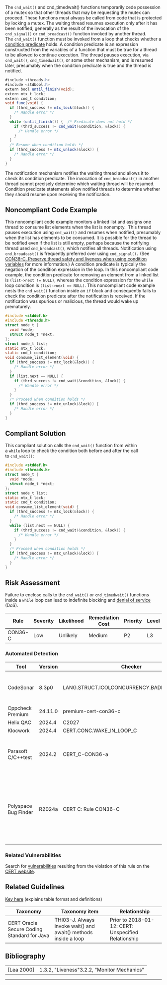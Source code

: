 The `cnd_wait()` and cnd_timedwait() functions temporarily cede possession of a mutex so that other threads that may be requesting the mutex can proceed. These functions must always be called from code that is protected by locking a mutex. The waiting thread resumes execution only after it has been notified, generally as the result of the invocation of the `cnd_signal()` or `cnd_broadcast()` function invoked by another thread. The `cnd_wait()` function must be invoked from a loop that checks whether a [condition predicate](BB.-Definitions_87152273.html#BB.Definitions-conditionpredicate) holds. A condition predicate is an expression constructed from the variables of a function that must be true for a thread to be allowed to continue execution. The thread pauses execution, via `cnd_wait()`, `cnd_timedwait()`, or some other mechanism, and is resumed later, presumably when the condition predicate is true and the thread is notified.
``` java
#include <threads.h>
#include <stdbool.h>
extern bool until_finish(void);
extern mtx_t lock;
extern cnd_t condition;
void func(void) {
  if (thrd_success != mtx_lock(&lock)) {
    /* Handle error */
  }
  while (until_finish()) {  /* Predicate does not hold */
    if (thrd_success != cnd_wait(&condition, &lock)) {
      /* Handle error */
    }
  }
  /* Resume when condition holds */
  if (thrd_success != mtx_unlock(&lock)) {
    /* Handle error */
  }
}
```
The notification mechanism notifies the waiting thread and allows it to check its condition predicate. The invocation of `cnd_broadcast()` in another thread cannot precisely determine which waiting thread will be resumed. Condition predicate statements allow notified threads to determine whether they should resume upon receiving the notification. 
## Noncompliant Code Example
This noncompliant code example monitors a linked list and assigns one thread to consume list elements when the list is nonempty. 
This thread pauses execution using `cnd_wait()` and resumes when notified, presumably when the list has elements to be consumed. It is possible for the thread to be notified even if the list is still empty, perhaps because the notifying thread used `cnd_broadcast()`, which notifies all threads. Notification using `cnd_broadcast()` is frequently preferred over using `cnd_signal().` (See [CON38-C. Preserve thread safety and liveness when using condition variables](CON38-C_%20Preserve%20thread%20safety%20and%20liveness%20when%20using%20condition%20variables) for more information.)
A condition predicate is typically the negation of the condition expression in the loop. In this noncompliant code example, the condition predicate for removing an element from a linked list is `(list->next != NULL)`, whereas the condition expression for the `while` loop condition is `(list->next == NULL)`.
This noncompliant code example nests the `cnd_wait()` function inside an `if` block and consequently fails to check the condition predicate after the notification is received. If the notification was spurious or malicious, the thread would wake up prematurely.
``` c
#include <stddef.h>
#include <threads.h>
struct node_t {
  void *node;
  struct node_t *next;
};
struct node_t list;
static mtx_t lock;
static cnd_t condition;
void consume_list_element(void) {
  if (thrd_success != mtx_lock(&lock)) {
    /* Handle error */
  }
  if (list.next == NULL) {
    if (thrd_success != cnd_wait(&condition, &lock)) {
      /* Handle error */
    }
  }
  /* Proceed when condition holds */
  if (thrd_success != mtx_unlock(&lock)) {
    /* Handle error */
  }
}
```
## Compliant Solution
This compliant solution calls the `cnd_wait()` function from within a `while` loop to check the condition both before and after the call to `cnd_wait()`:
``` c
#include <stddef.h>
#include <threads.h>
struct node_t {
  void *node;
  struct node_t *next;
};
struct node_t list;
static mtx_t lock;
static cnd_t condition;
void consume_list_element(void) {
  if (thrd_success != mtx_lock(&lock)) {
    /* Handle error */
  }
  while (list.next == NULL) {
    if (thrd_success != cnd_wait(&condition, &lock)) {
      /* Handle error */
    }
  }
  /* Proceed when condition holds */
  if (thrd_success != mtx_unlock(&lock)) {
    /* Handle error */
  }
}
```
## Risk Assessment
Failure to enclose calls to the `cnd_wait()` or `cnd_timedwait()` functions inside a `while` loop can lead to indefinite blocking and [denial of service](BB.-Definitions_87152273.html#BB.Definitions-denial-of-service) (DoS).

| Rule | Severity | Likelihood | Remediation Cost | Priority | Level |
| ----|----|----|----|----|----|
| CON36-C | Low | Unlikely | Medium | P2 | L3 |

### Automated Detection

| Tool | Version | Checker | Description |
| ----|----|----|----|
| CodeSonar | 8.3p0 | LANG.STRUCT.ICOLCONCURRENCY.BADFUNC.CNDWAIT | Inappropriate Call Outside LoopUse of Condition Variable Wait |
| Cppcheck Premium | 24.11.0 | premium-cert-con36-c |  |
| Helix QAC | 2024.4 | C2027 |  |
| Klocwork | 2024.4 | CERT.CONC.WAKE_IN_LOOP_C |  |
| Parasoft C/C++test | 2024.2 | CERT_C-CON36-a | Wrap functions that can spuriously wake up in a loop |
| Polyspace Bug Finder | R2024a | CERT C: Rule CON36-C | Checks for situations where functions that can spuriously wake up are not wrapped in loop (rule fully covered) |

### Related Vulnerabilities
Search for [vulnerabilities](BB.-Definitions_87152273.html#BB.Definitions-vulnerability) resulting from the violation of this rule on the [CERT website](https://www.kb.cert.org/vulnotes/bymetric?searchview&query=FIELD+KEYWORDS+contains+CON36-C). 
## Related Guidelines
[Key here](https://wiki.sei.cmu.edu/confluence/display/c/How+this+Coding+Standard+is+Organized#HowthisCodingStandardisOrganized-RelatedGuidelines) (explains table format and definitions)

| Taxonomy | Taxonomy item | Relationship |
| ----|----|----|
| CERT Oracle Secure Coding Standard for Java | THI03-J. Always invoke wait() and await() methods inside a loop | Prior to 2018-01-12: CERT: Unspecified Relationship |

## Bibliography

|  |  |
| ----|----|
| [Lea 2000] | 1.3.2, "Liveness"3.2.2, "Monitor Mechanics" |

------------------------------------------------------------------------
[](https://wiki.sei.cmu.edu/confluence/pages/viewpage.action?pageId=87152261) [](../c/Rule%2014_%20Concurrency%20_CON_) [](../c/CON37-C_%20Do%20not%20call%20signal__%20in%20a%20multithreaded%20program)
